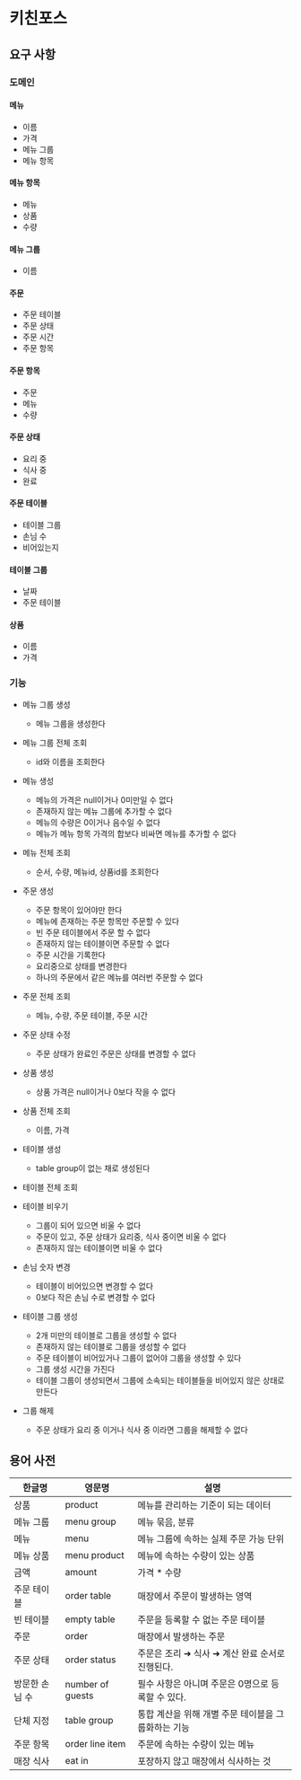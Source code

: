 # 키친포스

## 요구 사항

### 도메인

#### 메뉴

- 이름
- 가격
- 메뉴 그룹
- 메뉴 항목

#### 메뉴 항목

- 메뉴
- 상품
- 수량

#### 메뉴 그룹

- 이름

#### 주문

- 주문 테이블
- 주문 상태
- 주문 시간
- 주문 항목

#### 주문 항목

- 주문
- 메뉴
- 수량

#### 주문 상태

- 요리 중
- 식사 중
- 완료

#### 주문 테이블

- 테이블 그룹
- 손님 수
- 비어있는지

#### 테이블 그룹

- 날짜
- 주문 테이블

#### 상품

- 이름
- 가격

### 기능

- 메뉴 그룹 생성
    - 메뉴 그룹을 생성한다
- 메뉴 그룹 전체 조회
    - id와 이름을 조회한다

- 메뉴 생성
    - 메뉴의 가격은 null이거나 0미만일 수 없다
    - 존재하지 않는 메뉴 그룹에 추가할 수 없다
    - 메뉴의 수량은 0이거나 음수일 수 없다
    - 메뉴가 메뉴 항목 가격의 합보다 비싸면 메뉴를 추가할 수 없다
- 메뉴 전체 조회
    - 순서, 수량, 메뉴id, 상품id를 조회한다


- 주문 생성
    - 주문 항목이 있어야만 한다
    - 메뉴에 존재하는 주문 항목만 주문할 수 있다
    - 빈 주문 테이블에서 주문 할 수 없다
    - 존재하지 않는 테이블이면 주문할 수 없다
    - 주문 시간을 기록한다
    - 요리중으로 상태를 변경한다
    - 하나의 주문에서 같은 메뉴를 여러번 주문할 수 없다
- 주문 전체 조회
    - 메뉴, 수량, 주문 테이블, 주문 시간
- 주문 상태 수정
    - 주문 상태가 완료인 주문은 상태를 변경할 수 없다

- 상품 생성
    - 상품 가격은 null이거나 0보다 작을 수 없다
- 상품 전체 조회
    - 이름, 가격

- 테이블 생성
    - table group이 없는 채로 생성된다
- 테이블 전체 조회
- 테이블 비우기
    - 그룹이 되어 있으면 비울 수 없다
    - 주문이 있고, 주문 상태가 요리중, 식사 중이면 비울 수 없다
    - 존재하지 않는 테이블이면 비울 수 없다
- 손님 숫자 변경
    - 테이블이 비어있으면 변경할 수 없다
    - 0보다 작은 손님 수로 변경할 수 없다
- 테이블 그룹 생성
    - 2개 미만의 테이블로 그룹을 생성할 수 없다
    - 존재하지 않는 테이블로 그룹을 생성할 수 없다
    - 주문 테이블이 비어있거나 그룹이 없어야 그룹을 생성할 수 있다
    - 그룹 생성 시간을 가진다
    - 테이블 그룹이 생성되면서 그룹에 소속되는 테이블들을 비어있지 않은 상태로 만든다

- 그룹 해제
    - 주문 상태가 요리 중 이거나 식사 중 이라면 그룹을 해제할 수 없다

## 용어 사전

| 한글명      | 영문명              | 설명                            |
|----------|------------------|-------------------------------|
| 상품       | product          | 메뉴를 관리하는 기준이 되는 데이터           |
| 메뉴 그룹    | menu group       | 메뉴 묶음, 분류                     |
| 메뉴       | menu             | 메뉴 그룹에 속하는 실제 주문 가능 단위        |
| 메뉴 상품    | menu product     | 메뉴에 속하는 수량이 있는 상품             |
| 금액       | amount           | 가격 * 수량                       |
| 주문 테이블   | order table      | 매장에서 주문이 발생하는 영역              |
| 빈 테이블    | empty table      | 주문을 등록할 수 없는 주문 테이블           |
| 주문       | order            | 매장에서 발생하는 주문                  |
| 주문 상태    | order status     | 주문은 조리 ➜ 식사 ➜ 계산 완료 순서로 진행된다. |
| 방문한 손님 수 | number of guests | 필수 사항은 아니며 주문은 0명으로 등록할 수 있다. |
| 단체 지정    | table group      | 통합 계산을 위해 개별 주문 테이블을 그룹화하는 기능 |
| 주문 항목    | order line item  | 주문에 속하는 수량이 있는 메뉴             |
| 매장 식사    | eat in           | 포장하지 않고 매장에서 식사하는 것           |
